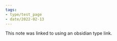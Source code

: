 ```yaml
---
tags:
- type/test_page
- date/2022-02-13
---
```


This note was linked to using an obsidian type link.